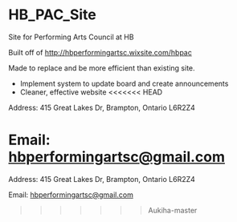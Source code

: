 # HB_PAC_Site
Site for Performing Arts Council at HB

Built off of http://hbperformingartsc.wixsite.com/hbpac

Made to replace and be more efficient than existing site. 
- Implement system to update board and create announcements
- Cleaner, effective website
<<<<<<< HEAD

Address: 415 Great Lakes Dr, 
Brampton, Ontario 
L6R2Z4

Email: 
hbperformingartsc@gmail.com
=======
Address: 415 Great Lakes Dr, Brampton, Ontario L6R2Z4

Email: hbperformingartsc@gmail.com
>>>>>>> Aukiha-master
